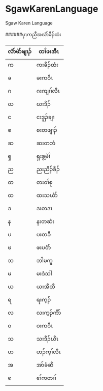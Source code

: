 # SgawKarenLanguage
Sgaw Karen Language

######ပှၤကညီအလံာ်ခီၣ်ထံး

|လံာ်မဲာ်ဖျၢၣ်  |တၢ်ဖးအီၤ |
|---|---|
|က  |ကးခီၣ်ထံး  |
|ခ  |ခးကဝီၤ |
|ဂ  |ဂးကျၢၢ်လီၤ |
|ဃ  |ဃးဒိၣ် |
|င  |ငးဒူၣ်ချၢ  |
|စ  |စးတဖျၢၣ် |
|ဆ  |ဆးတဘံ  |
|ရှ |ရှးခွ့မဲၢ် |
|ည  |ညးညိၣ်ခီၣ် |
|တ  |တးဝၢ်စု  |
|ထ  |ထးသဃံာ်  |
|ဒ  |ဒးတဒၤ  |
|န  |နးတဆံး |
|ပ  |ပးတခီ  |
|ဖ  |ဖးပဝံာ်  |
|ဘ  |ဘါမကူ  |
|မ  |မးဒံသါ |
|ယ  |ယးအီထီ |
|ရ  |ရးက့ၣ် |
|လ  |လးက့ၣ်ကိာ် |
|ဝ  |ဝးကဝီၤ |
|သ  |သးဒီၣ်ဃီၤ  |
|ဟ  |ဟၣ်က့ၢ်လီၤ |
|အ  |အာ်ခံဆီ  |
|ဧ  |ဧၢ်ကတၢၢ် |
